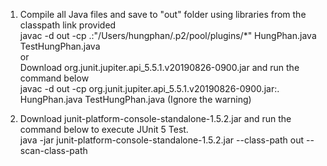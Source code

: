 1. Compile all Java files and save to "out" folder using libraries from the classpath link provided <br>
javac -d out -cp .:"/Users/hungphan/.p2/pool/plugins/*" HungPhan.java TestHungPhan.java <br>
or <br>
Download org.junit.jupiter.api_5.5.1.v20190826-0900.jar and run the command below <br>
javac -d out -cp org.junit.jupiter.api_5.5.1.v20190826-0900.jar:. HungPhan.java TestHungPhan.java (Ignore the warning)

2. Download junit-platform-console-standalone-1.5.2.jar and run the command below to execute JUnit 5 Test. <br>
java -jar junit-platform-console-standalone-1.5.2.jar --class-path out --scan-class-path
